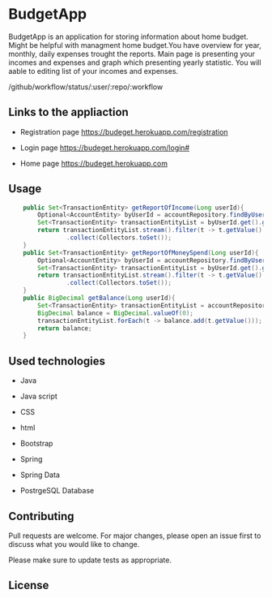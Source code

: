 # BudgetApp

BudgetApp is an application for storing information about home budget. Might be helpful with managment home budget.You have overview for year, monthly, daily expenses trought the reports. Main page is presenting your incomes and expenses and graph which presenting yearly statistic. You will aable to editing list of your incomes and expenses.

/github/workflow/status/:user/:repo/:workflow

## Links to the appliaction

- Registration page
https://budeget.herokuapp.com/registration

- Login page
https://budeget.herokuapp.com/login#

- Home page
https://budeget.herokuapp.com

## Usage

```Java
    public Set<TransactionEntity> getReportOfIncome(Long userId){                                                              #return Set with income report
        Optional<AccountEntity> byUserId = accountRepository.findByUserId(userId);
        Set<TransactionEntity> transactionEntityList = byUserId.get().getTransactionEntityList();
        return transactionEntityList.stream().filter(t -> t.getValue().compareTo(BigDecimal.valueOf(0)) == 1 )  
                .collect(Collectors.toSet());
    }
    public Set<TransactionEntity> getReportOfMoneySpend(Long userId){                                                          #return Set with report spend money
        Optional<AccountEntity> byUserId = accountRepository.findByUserId(userId);
        Set<TransactionEntity> transactionEntityList = byUserId.get().getTransactionEntityList();
        return transactionEntityList.stream().filter(t -> t.getValue().compareTo(BigDecimal.valueOf(0)) == -1 )
                .collect(Collectors.toSet());
    }
    public BigDecimal getBalance(Long userId){                                                                                  #return Set with current Balance
        Set<TransactionEntity> transactionEntityList = accountRepository.findByUserId(userId).get().getTransactionEntityList();
        BigDecimal balance = BigDecimal.valueOf(0);
        transactionEntityList.forEach(t -> balance.add(t.getValue()));
        return balance;
    }
```

## Used technologies

- Java

- Java script

- CSS

- html

- Bootstrap

- Spring 

- Spring Data

- PostrgeSQL Database



## Contributing
Pull requests are welcome. For major changes, please open an issue first to discuss what you would like to change.

Please make sure to update tests as appropriate.

## License
